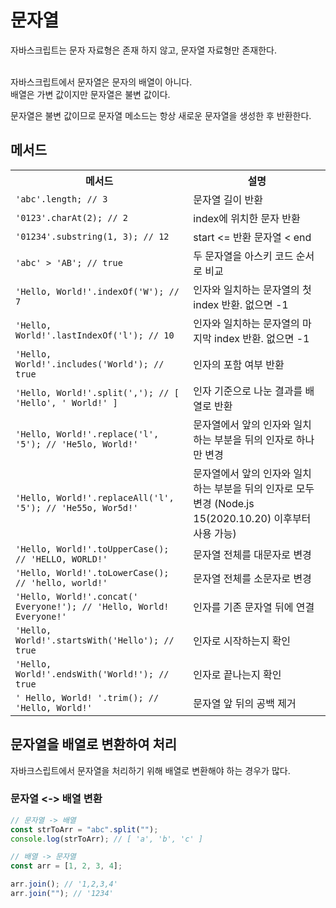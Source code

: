 # 문자열

자바스크립트는 문자 자료형은 존재 하지 않고, 문자열 자료형만 존재한다.

<br>
자바스크립트에서 문자열은 문자의 배열이 아니다.
<br>
배열은 가변 값이지만 문자열은 불변 값이다.
<br>

문자열은 불변 값이므로 문자열 메소드는 항상 새로운 문자열을 생성한 후 반환한다.

## 메서드

<table>
    <tr>
		<th>메서드</th>
		<th>설명</th>
	</tr>
	<tr>
        <td>
           <code lang="javascript">'abc'.length; // 3</code>
        </td>
        <td>문자열 길이 반환</td>
    </tr>
    <tr>
        <td>
           <code lang="javascript">'0123'.charAt(2); // 2</code>
        </td>
        <td>index에 위치한 문자 반환</td>
    </tr>
    <tr>
        <td>
           <code lang="javascript">'01234'.substring(1, 3); // 12</code>
        </td>
        <td>start <= 반환 문자열 < end</td>
    </tr>
    <tr>
        <td>
           <code lang="javascript">'abc' > 'AB'; // true</code>
        </td>
        <td>두 문자열을 아스키 코드 순서로 비교</td>
    </tr>
    <tr>
        <td>
           <code lang="javascript">'Hello, World!'.indexOf('W'); // 7</code>
        </td>
        <td>인자와 일치하는 문자열의 첫 index 반환. 없으면 -1 </td>
    </tr>
    <tr>
        <td>
           <code lang="javascript">'Hello, World!'.lastIndexOf('l'); // 10</code>
        </td>
        <td>인자와 일치하는 문자열의 마지막 index 반환. 없으면 -1</td>
    </tr>
    <tr>
        <td>
           <code lang="javascript">'Hello, World!'.includes('World'); // true</code>
        </td>
        <td>인자의 포함 여부 반환</td>
    </tr>
    <tr>
        <td>
           <code lang="javascript">'Hello, World!'.split(','); // [ 'Hello', ' World!' ]</code>
        </td>
        <td>인자 기준으로 나눈 결과를 배열로 반환</td>
    </tr>
    <tr>
        <td>
           <code lang="javascript">'Hello, World!'.replace('l', '5'); // 'He5lo, World!'</code>
        </td>
        <td>문자열에서 앞의 인자와 일치하는 부분을 뒤의 인자로 하나만 변경</td>
    </tr>
    <tr>
        <td>
           <code lang="javascript">'Hello, World!'.replaceAll('l', '5'); // 'He55o, Wor5d!'</code>
        </td>
        <td>문자열에서 앞의 인자와 일치하는 부분을 뒤의 인자로 모두 변경 (Node.js 15(2020.10.20) 이후부터 사용 가능)</td>
    </tr>
    <tr>
        <td>
           <code lang="javascript">'Hello, World!'.toUpperCase(); // 'HELLO, WORLD!'</code>
        </td>
        <td>문자열 전체를 대문자로 변경</td>
    </tr>
    <tr>
        <td>
           <code lang="javascript">'Hello, World!'.toLowerCase(); // 'hello, world!'</code>
        </td>
        <td>문자열 전체를 소문자로 변경</td>
    </tr>
    <tr>
        <td>
           <code lang="javascript">'Hello, World!'.concat(' Everyone!'); // 'Hello, World! Everyone!'</code>
        </td>
        <td>인자를 기존 문자열 뒤에 연결</td>
    </tr>
    <tr>
        <td>
           <code lang="javascript">'Hello, World!'.startsWith('Hello'); // true</code>
        </td>
        <td>인자로 시작하는지 확인</td>
    </tr>
    <tr>
        <td>
           <code lang="javascript">'Hello, World!'.endsWith('World!'); // true</code>
        </td>
        <td>인자로 끝나는지 확인</td>
    </tr>
    <tr>
        <td>
           <code lang="javascript">' Hello, World! '.trim(); // 'Hello, World!'</code>
        </td>
        <td>문자열 앞 뒤의 공백 제거</td>
    </tr>
</table>

## 문자열을 배열로 변환하여 처리

자바크스립트에서 문자열을 처리하기 위해 배열로 변환해야 하는 경우가 많다.

### 문자열 <-> 배열 변환

```javascript
// 문자열 -> 배열
const strToArr = "abc".split("");
console.log(strToArr); // [ 'a', 'b', 'c' ]

// 배열 -> 문자열
const arr = [1, 2, 3, 4];

arr.join(); // '1,2,3,4'
arr.join(""); // '1234'
```

